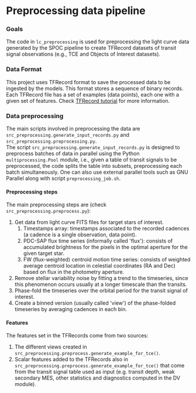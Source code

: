 # Preprocessing data pipeline

### Goals

The code in `lc_preprocessing` is used for preprocessing the light curve data generated by the SPOC pipeline to create TFRecord datasets of transit signal
   observations (e.g., TCE and Objects of Interest datasets).

### Data Format

This project uses TFRecord format to save the processed data to be ingested by the models. This format stores a sequence
of binary records. Each TFRecord file has a set of examples (data points), each one with a given set of features. Check
[TFRecord tutorial](https://www.tensorflow.org/tutorials/load_data/tfrecord) for more information.

### Data preprocessing

The main scripts involved in preprocessing the data are `src_preprocessing.generate_input_records.py`
and `src_preprocessing.preprocessing.py`.\
The script `src_preprocessing.generate_input_records.py` is designed to preprocess batches of data in parallel using the
Python `multiprocessing.Pool` module, i.e., given a table of transit signals to be preprocessed, the
code splits the table into subsets, preprocessing each batch simultaneously. One can also use external parallel tools 
such as GNU Parallel along with script `preprocessing_job.sh`. 

#### Preprocessing steps

The main preprocessing steps are (check `src_preprocessing.preprocess.py`):

1. Get data from light curve FITS files for target stars of interest.
   1. Timestamps array: timestamps associated to the recorded cadences (a cadence is a single observation, data point).
   2. PDC-SAP flux time series (informally called 'flux'): consists of accumulated brightness for the pixels in the
      optimal aperture for the given target star.
   3. FW (flux-weighted) centroid motion time series: consists of weighted average centroid location in celestial 
   coordinates (RA and Dec) based on flux in the photometry aperture.
3. Remove stellar variability noise by fitting a trend to the timeseries, since this phenomenon occurs usually at a
   longer timescale than the transits.
4. Phase-fold the timeseries over the orbital period for the transit signal of interest.
5. Create a binned version (usually called 'view') of the phase-folded timeseries by averaging cadences in each bin.

#### Features

The features set in the TFRecords come from two sources:

1. The different views created in `src_preprocessing.preprocess.generate_example_for_tce()`.
2. Scalar features added to the TFRecords also in `src_preprocessing.preprocess.generate_example_for_tce()` that come
   from the transit signal table used as input (e.g. transit depth, weak secondary MES, other statistics and diagnostics
   computed in the DV module).
